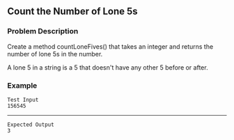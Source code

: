 ## Count the Number of Lone 5s

### Problem Description
Create a method countLoneFives() that takes an integer and returns the number of lone 5s in the number.

A lone 5 in a string is a 5 that doesn't have any other 5 before or after.

### Example
    Test Input
    156545
----
    Expected Output
    3
